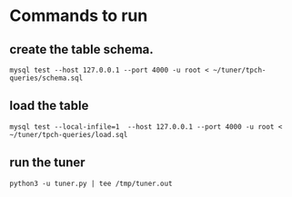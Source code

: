 # Commands to run

## create the table schema.
```
mysql test --host 127.0.0.1 --port 4000 -u root < ~/tuner/tpch-queries/schema.sql
```

## load the table
```
mysql test --local-infile=1  --host 127.0.0.1 --port 4000 -u root < ~/tuner/tpch-queries/load.sql
```

## run the tuner
```
python3 -u tuner.py | tee /tmp/tuner.out
```
